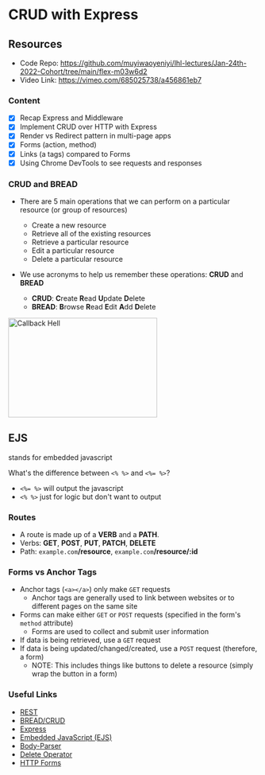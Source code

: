 # CRUD with Express

## Resources
 - Code Repo: https://github.com/muyiwaoyeniyi/lhl-lectures/Jan-24th-2022-Cohort/tree/main/flex-m03w6d2
 - Video Link: https://vimeo.com/685025738/a456861eb7

### Content

- [x] Recap Express and Middleware
- [x] Implement CRUD over HTTP with Express
- [x] Render vs Redirect pattern in multi-page apps
- [x] Forms (action, method)
- [x] Links (a tags) compared to Forms
- [x] Using Chrome DevTools to see requests and responses

### CRUD and BREAD

- There are 5 main operations that we can perform on a particular resource (or group of resources)

  - Create a new resource
  - Retrieve all of the existing resources
  - Retrieve a particular resource
  - Edit a particular resource
  - Delete a particular resource

- We use acronyms to help us remember these operations: **CRUD** and **BREAD**
  - **CRUD**: **C**reate **R**ead **U**pdate **D**elete
  - **BREAD**: **B**rowse **R**ead **E**dit **A**dd **D**elete

<img src="https://miro.medium.com/max/1400/1*2eBdh0vLZjUyCDF6x1EqvQ.png" alt="Callback Hell" title="Callback Hell" width="300" height="200" />

## EJS

stands for embedded javascript

What's the difference between `<% %>` and `<%= %>`?
- `<%= %>` will output the javascript
- `<% %>` just for logic but don't want to output

### Routes

* A route is made up of a **VERB** and a **PATH**.
* Verbs: **GET**, **POST**, **PUT**, **PATCH**, **DELETE**
* Path: `example.com`**/resource**, `example.com`**/resource/:id**

### Forms vs Anchor Tags

- Anchor tags (`<a></a>`) only make `GET` requests
  - Anchor tags are generally used to link between websites or to different pages on the same site
- Forms can make either `GET` or `POST` requests (specified in the form's `method` attribute)
  - Forms are used to collect and submit user information
- If data is being retrieved, use a `GET` request
- If data is being updated/changed/created, use a `POST` request (therefore, a form)
  - NOTE: This includes things like buttons to delete a resource (simply wrap the button in a form)

### Useful Links
* [REST](https://en.wikipedia.org/wiki/Representational_state_transfer)
* [BREAD/CRUD](https://en.wikipedia.org/wiki/Create,_read,_update_and_delete)
* [Express](https://github.com/expressjs/express)
* [Embedded JavaScript (EJS)](https://github.com/mde/ejs)
* [Body-Parser](https://github.com/expressjs/body-parser)
* [Delete Operator](https://developer.mozilla.org/en-US/docs/Web/JavaScript/Reference/Operators/delete)
* [HTTP Forms](https://developer.mozilla.org/en-US/docs/Learn/HTML/Forms/Sending_and_retrieving_form_data)